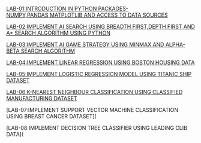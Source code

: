 [LAB-01:INTRODUCTION IN PYTHON PACKAGES-NUMPY,PANDAS,MATPLOTLIB AND ACCESS TO DATA SOURCES](https://github.com/sriram5525/AIML/blob/main/lab01.ipynb)

[LAB-02:IMPLEMENT AI SEARCH USING BREADTH FIRST,DEPTH FIRST AND A* SEARCH ALGORITHM USING PYTHON](https://github.com/sriram5525/AIML/blob/main/lab02.ipynb)

[LAB-03:IMPLEMENT AI GAME STRATEGY USING MINMAX AND ALPHA-BETA SEARCH ALGORITHM](https://github.com/sriram5525/AIML/blob/main/AIML_LAB_03.ipynb)

[LAB-04:IMPLEMENT LINEAR REGRESSION USING BOSTON HOUSING DATA](https://github.com/sriram5525/AIML/blob/main/Lab-04.ipynb)

[LAB-05:IMPLEMENT LOGISTIC REGRESSION MODEL USING TITANIC SHIP DATASET](https://github.com/sriram5525/AIML/blob/main/LAb.05.ipynb)

[LAB-06:K-NEAREST NEIGHBOUR CLASSIFICATION USING CLASSIFIED MANUFACTURING DATASET](https://github.com/sriram5525/AIML/blob/main/Lab-06.ipynb)

[LAB-07:IMPLEMENT SUPPORT VECTOR MACHINE CLASSIFICATION USING BREAST CANCER DATASET](

[LAB-08:IMPLEMENT DECISION TREE CLASSIFIER USING LEADING CLIB DATA](
